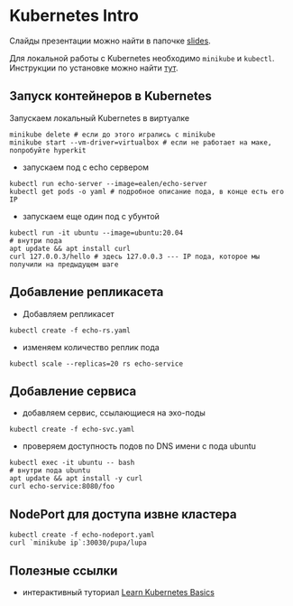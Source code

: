 # Kubernetes Intro

Слайды презентации можно найти в папочке [slides](../slides).

Для локальной работы с Kubernetes необходимо `minikube` и `kubectl`. 
Инструкции по установке можно найти [тут](https://kubernetes.io/docs/tasks/tools/).

## Запуск контейнеров в Kubernetes

Запускаем локальный Kubernetes в виртуалке

```
minikube delete # если до этого игрались с minikube
minikube start --vm-driver=virtualbox # если не работает на маке, попробуйте hyperkit
```

- запускаем под с echo сервером

```
kubectl run echo-server --image=ealen/echo-server
kubectl get pods -o yaml # подробное описание пода, в конце есть его IP
```


- запускаем еще один под с убунтой

```
kubectl run -it ubuntu --image=ubuntu:20.04
# внутри пода
apt update && apt install curl
curl 127.0.0.3/hello # здесь 127.0.0.3 --- IP пода, которое мы получили на предыдущем шаге
```

## Добавление репликасета

- Добавляем репликасет

```
kubectl create -f echo-rs.yaml
```

- изменяем количество реплик пода

```
kubectl scale --replicas=20 rs echo-service
```

## Добавление сервиса

- добавляем сервис, ссылающиеся на эхо-поды

```
kubectl create -f echo-svc.yaml
```

- проверяем доступность подов по DNS имени с пода ubuntu 

```
kubectl exec -it ubuntu -- bash
# внутри пода ubuntu
apt update && apt install -y curl
curl echo-service:8080/foo
```

## NodePort для доступа извне кластера

```
kubectl create -f echo-nodeport.yaml
curl `minikube ip`:30030/pupa/lupa
```

## Полезные ссылки

- интерактивный туториал [Learn Kubernetes Basics](https://kubernetes.io/docs/tutorials/kubernetes-basics/)